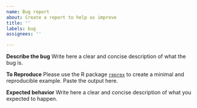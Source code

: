 ```yaml
---
name: Bug report
about: Create a report to help us improve
title: ''
labels: bug
assignees: ''

---
```


<!-- 

Please fill the template at the bottom and ensure that you have the latest versions
 ========================================================

`polars` and `tidypolars` are frequently updated. Please reinstall both and check whether the bug still exists:
```r
### Windows and macOS
install.packages("polars", repos = "https://rpolars.r-universe.dev")
install.packages('tidypolars', repos = c('https://etiennebacher.r-universe.dev', 'https://cloud.r-project.org'))

### Linux
install.packages("polars", repos = "https://rpolars.r-universe.dev/bin/linux/jammy/4.3")
remotes::install_github(
  "etiennebacher/tidypolars", 
  repos = c("https://rpolars.r-universe.dev/bin/linux/jammy/4.3", getOption("repos"))
)
```
 -->



**Describe the bug**
Write here a clear and concise description of what the bug is.

**To Reproduce**
Please use the R package [`reprex`](https://reprex.tidyverse.org/) to create a minimal and reproducible example. Paste the output here.

**Expected behavior**
Write here a clear and concise description of what you expected to happen.
